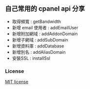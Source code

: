 ## 自己常用的 cpanel api 分享
* 取得頻寬 : getBandwidth
* 新增 email 使用者 : addEmailUser
* 新增附加網域 : addAddonDomain
* 新增子網域 : addSubDomain
* 新增資料庫 : addDatabase
* 新增別名 : addAliasDomain
* 安裝SSL : installSsl

### License
[MIT license](https://opensource.org/licenses/MIT)
